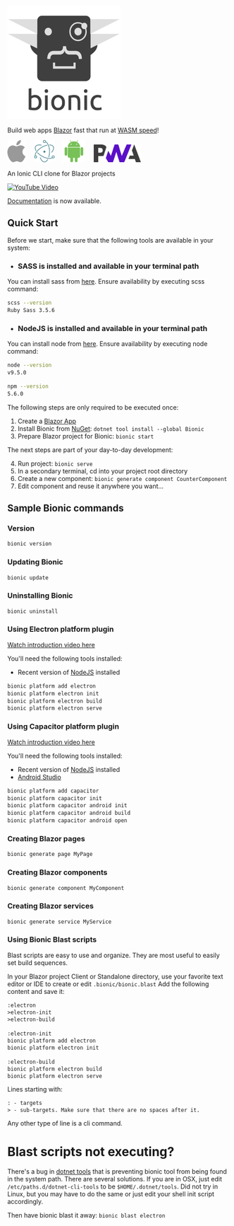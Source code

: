 <span style="text-align:center"><img src="https://raw.githubusercontent.com/bmsantos/bionic/master/docs/images/logo-full.png" alt="bionic"/></span>

<span style="text-align:center">Build web apps [Blazor](https://blazor.net) fast that run at [WASM speed](https://hackernoon.com/screamin-speed-with-webassembly-b30fac90cd92)!</span>

<span style="text-align:center">
    <a href="https://bmsantos.github.io/bionic/platforms/capacitor/ios"><img src="https://raw.githubusercontent.com/bmsantos/bionic/master/docs/images/apple-logo.png" alt="iOS" height="50px"/></a>
    &nbsp;&nbsp;&nbsp;
    <a href="https://bmsantos.github.io/bionic/platforms/electron"><img src="https://raw.githubusercontent.com/bmsantos/bionic/master/docs/images/electron-logo.png" alt="Electron" height="50px"/></a>
    &nbsp;&nbsp;&nbsp;
    <a href="https://bmsantos.github.io/bionic/platforms/capacitor/android"><img src="https://raw.githubusercontent.com/bmsantos/bionic/master/docs/images/android-logo.png" alt="Android" height="50px"/></a>
    &nbsp;&nbsp;&nbsp;
    <img src="https://raw.githubusercontent.com/bmsantos/bionic/master/docs/images/pwa-logo.png" alt="PWA" height="40px"/>
</span>

An Ionic CLI clone for Blazor projects

[![YouTube Video](https://img.youtube.com/vi/NONCv-i4Q34/0.jpg)](https://youtu.be/NONCv-i4Q34)

[Documentation](http://bmsantos.github.com/bionic) is now available.

## Quick Start

Before we start, make sure that the following tools are available in your system:

- ### SASS is installed and available in your terminal path

You can install sass from [here](https://sass-lang.com/install).
Ensure availability by executing scss command:
```bash
scss --version
Ruby Sass 3.5.6
```

- ### NodeJS is installed and available in your terminal path

You can install node from [here](https://nodejs.org/).
Ensure availability by executing node command:
```bash
node --version
v9.5.0
```

```bash
npm --version
5.6.0
```

The following steps are only required to be executed once:

1. Create a [Blazor App](https://blazor.net/docs/get-started.html)
2. Install Bionic from [NuGet](https://www.nuget.org/packages/Bionic): ```dotnet tool install --global Bionic```
3. Prepare Blazor project for Bionic: ```bionic start```

The next steps are part of your day-to-day development:

4. Run project: ```bionic serve```
5. In a secondary terminal, cd into your project root directory
6. Create a new component: ```bionic generate component CounterComponent```
7. Edit component and reuse it anywhere you want...

## Sample Bionic commands

### Version
```bash
bionic version
```

### Updating Bionic

```bash
bionic update
```

### Uninstalling Bionic

```bash
bionic uninstall
```

### Using Electron platform plugin

[Watch introduction video here](https://www.youtube.com/watch?v=2aGTsSe7-MU&t=5s)

You'll need the following tools installed:
- Recent version of [NodeJS](https://nodejs.org/en/) installed

```bash
bionic platform add electron
bionic platform electron init
bionic platform electron build
bionic platform electron serve
```

### Using Capacitor platform plugin

[Watch introduction video here](https://www.youtube.com/watch?v=67A1ZVlyUfA)

You'll need the following tools installed:
- Recent version of [NodeJS](https://nodejs.org/en/) installed
- [Android Studio](https://developer.android.com/studio/)

```bash
bionic platform add capacitor
bionic platform capacitor init
bionic platform capacitor android init
bionic platform capacitor android build
bionic platform capacitor android open
```

### Creating Blazor pages

```bash
bionic generate page MyPage
```

### Creating Blazor components

```bash
bionic generate component MyComponent
```

### Creating Blazor services

```bash
bionic generate service MyService
```

### Using Bionic Blast scripts

Blast scripts are easy to use and organize.
They are most useful to easily set build sequences.

In your Blazor project Client or Standalone directory, use your favorite text editor or IDE to create or edit ```.bionic/bionic.blast```
Add the following content and save it:

```text
:electron
>electron-init
>electron-build

:electron-init
bionic platform add electron
bionic platform electron init

:electron-build
bionic platform electron build
bionic platform electron serve
```

Lines starting with:
```text
: - targets
> - sub-targets. Make sure that there are no spaces after it.
```
Any other type of line is a cli command.
 
# Blast scripts not executing?

There's a bug in [dotnet tools](https://github.com/dotnet/cli/issues/9321) that is preventing bionic tool from being found in the system path.
There are several solutions. If you are in OSX, just edit ```/etc/paths.d/dotnet-cli-tools``` to be ```$HOME/.dotnet/tools```.
Did not try in Linux, but you may have to do the same or just edit your shell init script accordingly.


Then have bionic blast it away: ```bionic blast electron```
